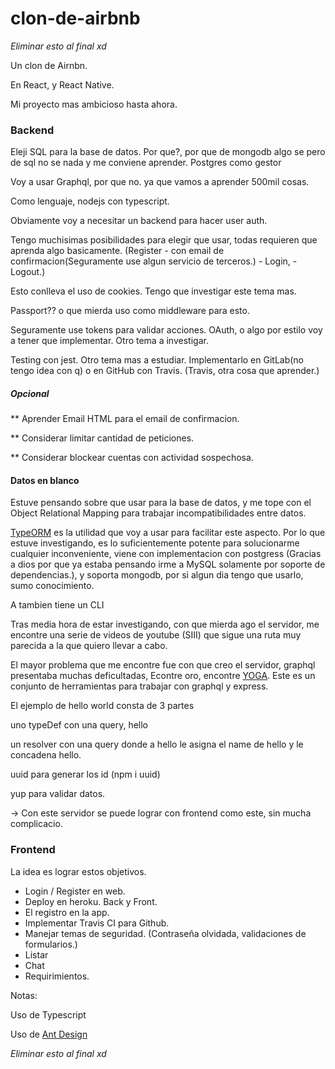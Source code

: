 # clon-de-airbnb

*Eliminar esto al final xd*

Un clon de Airnbn.

En React, y React Native.



Mi proyecto mas ambicioso hasta ahora.



### Backend

Eleji SQL para la base de datos. Por que?, por que de mongodb algo se pero de sql no se nada y me conviene aprender. Postgres como gestor

Voy a usar Graphql, por que no. ya que vamos a aprender 500mil cosas.

Como lenguaje, nodejs con typescript.

Obviamente voy a necesitar un backend para hacer user auth.

Tengo muchisimas posibilidades para elegir que usar, todas requieren que aprenda algo basicamente. (Register - con email de confirmacion(Seguramente use algun servicio de terceros.) - Login, - Logout.)

Esto conlleva el uso de cookies. Tengo que investigar este tema mas.

Passport?? o que mierda uso como middleware para esto.

Seguramente use tokens para validar acciones. OAuth, o algo por estilo voy a tener que implementar. Otro tema a investigar.

Testing con jest. Otro tema mas a estudiar. Implementarlo en GitLab(no tengo idea con q) o en GitHub con Travis. (Travis, otra cosa que aprender.)



##### Opcional

** Aprender Email HTML para el email de confirmacion.

** Considerar limitar cantidad de peticiones.

** Considerar blockear cuentas con actividad sospechosa.



#### Datos en blanco

Estuve pensando sobre que usar para la base de datos, y me tope con el Object Relational Mapping para trabajar incompatibilidades entre datos.

[TypeORM](https://typeorm.io/#/) es la utilidad que voy a usar para facilitar este aspecto. Por lo que estuve investigando, es lo suficientemente potente para solucionarme cualquier inconveniente, viene con implementacion con postgress (Gracias a dios por que ya estaba pensando irme a MySQL solamente por soporte de dependencias.), y soporta mongodb, por si algun dia tengo que usarlo, sumo conocimiento.



A tambien tiene un CLI



Tras media hora de estar investigando, con que mierda ago el servidor, me encontre una serie de videos de youtube (SIII) que sigue una ruta muy parecida a la que quiero llevar a cabo.

El mayor problema que me encontre fue con que creo el servidor, graphql presentaba muchas deficultadas, Econtre oro, encontre [YOGA](https://github.com/prisma/graphql-yoga). Este es un conjunto de herramientas para trabajar con graphql y express.

El ejemplo de hello world consta de 3 partes

uno typeDef con una query, hello

un resolver con una query donde a hello le asigna el name de hello y le concadena hello.



uuid para generar los id (npm i uuid)


yup para validar datos.



-> Con este servidor se puede lograr con frontend como este, sin mucha complicacio.
### Frontend



La idea es lograr estos objetivos.

- Login / Register en web.
- Deploy en heroku. Back y Front.
- El registro en la app.
- Implementar Travis CI para Github.
- Manejar temas de seguridad. (Contraseña olvidada, validaciones de formularios.)
- Listar
- Chat
- Requirimientos.







Notas: 

Uso de Typescript

Uso de [Ant Design](ant.design)

*Eliminar esto al final xd*